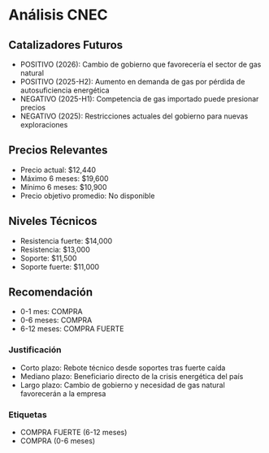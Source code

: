 # Análisis CNEC

## Catalizadores Futuros
- POSITIVO (2026): Cambio de gobierno que favorecería el sector de gas natural
- POSITIVO (2025-H2): Aumento en demanda de gas por pérdida de autosuficiencia energética
- NEGATIVO (2025-H1): Competencia de gas importado puede presionar precios
- NEGATIVO (2025): Restricciones actuales del gobierno para nuevas exploraciones

## Precios Relevantes
- Precio actual: $12,440
- Máximo 6 meses: $19,600 
- Mínimo 6 meses: $10,900
- Precio objetivo promedio: No disponible

## Niveles Técnicos
- Resistencia fuerte: $14,000
- Resistencia: $13,000
- Soporte: $11,500
- Soporte fuerte: $11,000

## Recomendación
- 0-1 mes: COMPRA
- 0-6 meses: COMPRA
- 6-12 meses: COMPRA FUERTE

### Justificación
- Corto plazo: Rebote técnico desde soportes tras fuerte caída
- Mediano plazo: Beneficiario directo de la crisis energética del país
- Largo plazo: Cambio de gobierno y necesidad de gas natural favorecerán a la empresa

### Etiquetas
- COMPRA FUERTE (6-12 meses)
- COMPRA (0-6 meses)
